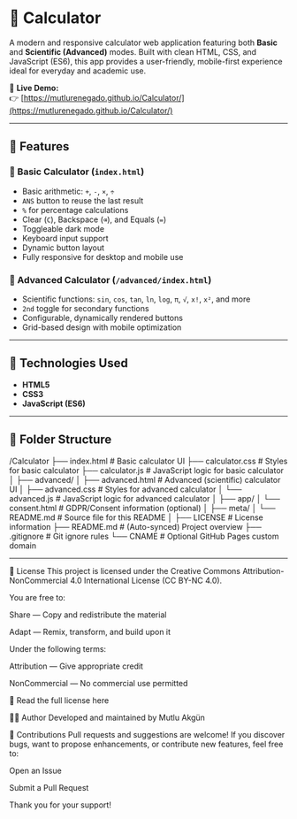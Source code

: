 # 📱 Calculator

<!-- DO NOT EDIT THIS FILE DIRECTLY -->
<!-- This README is auto-generated from meta/README.md -->

A modern and responsive calculator web application featuring both **Basic** and **Scientific (Advanced)** modes. Built with clean HTML, CSS, and JavaScript (ES6), this app provides a user-friendly, mobile-first experience ideal for everyday and academic use.

🔗 **Live Demo:**  
👉 [https://mutlurenegado.github.io/Calculator/](https://mutlurenegado.github.io/Calculator/)

---

## 🧮 Features

### 🔹 Basic Calculator (`index.html`)
- Basic arithmetic: `+`, `-`, `×`, `÷`
- `ANS` button to reuse the last result
- `%` for percentage calculations
- Clear (`C`), Backspace (`⌫`), and Equals (`=`)
- Toggleable dark mode
- Keyboard input support
- Dynamic button layout
- Fully responsive for desktop and mobile use

### 🔸 Advanced Calculator (`/advanced/index.html`)
- Scientific functions: `sin`, `cos`, `tan`, `ln`, `log`, `π`, `√`, `x!`, `x²`, and more
- `2nd` toggle for secondary functions
- Configurable, dynamically rendered buttons
- Grid-based design with mobile optimization

---

## 🚀 Technologies Used

- **HTML5**
- **CSS3**
- **JavaScript (ES6)**

---

## 📁 Folder Structure

/Calculator
├── index.html # Basic calculator UI
├── calculator.css # Styles for basic calculator
├── calculator.js # JavaScript logic for basic calculator
│
├── advanced/
│ ├── advanced.html # Advanced (scientific) calculator UI
│ ├── advanced.css # Styles for advanced calculator
│ └── advanced.js # JavaScript logic for advanced calculator
│
├── app/
│ └── consent.html # GDPR/Consent information (optional)
│
├── meta/
│ └── README.md # Source file for this README
│
├── LICENSE # License information
├── README.md # (Auto-synced) Project overview
├── .gitignore # Git ignore rules
└── CNAME # Optional GitHub Pages custom domain

---

📜 License
This project is licensed under the Creative Commons Attribution-NonCommercial 4.0 International License (CC BY-NC 4.0).

You are free to:

Share — Copy and redistribute the material

Adapt — Remix, transform, and build upon it

Under the following terms:

Attribution — Give appropriate credit

NonCommercial — No commercial use permitted

🔗 Read the full license here

👨‍💻 Author
Developed and maintained by Mutlu Akgün

🙌 Contributions
Pull requests and suggestions are welcome!
If you discover bugs, want to propose enhancements, or contribute new features, feel free to:

Open an Issue

Submit a Pull Request

Thank you for your support!
